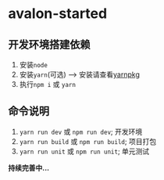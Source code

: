 # avalon-started

## 开发环境搭建依赖

1. 安装`node`
2. 安装`yarn`(可选) --> 安装请查看[yarnpkg](https://yarnpkg.com/zh-Hans/)
3. 执行`npm i` 或 `yarn`

## 命令说明

1. `yarn run dev` 或 `npm run dev`; 开发环境
2. `yarn run build` 或 `npm run build`; 项目打包
3. `yarn run unit` 或 `npm run unit`; 单元测试


**持续完善中...**
